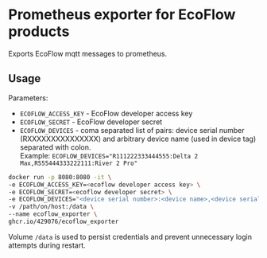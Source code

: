 # Prometheus exporter for EcoFlow products

Exports EcoFlow mqtt messages to prometheus.

## Usage

Parameters:
- `ECOFLOW_ACCESS_KEY` - EcoFlow developer access key
- `ECOFLOW_SECRET` - EcoFlow developer secret
- `ECOFLOW_DEVICES` - coma separated list of pairs: 
device serial number (RXXXXXXXXXXXXXXX) and 
arbitrary device name (used in device tag) separated with colon.  
Example: `ECOFLOW_DEVICES="R111222333444555:Delta 2 Max,R555444333222111:River 2 Pro"`

```bash
docker run -p 8080:8080 -it \
-e ECOFLOW_ACCESS_KEY=<ecoflow developer access key> \
-e ECOFLOW_SECRET=<ecoflow developer secret> \
-e ECOFLOW_DEVICES="<device serial number>:<device name>,<device serial number>:<device name>" \
-v /path/on/host:/data \
--name ecoflow_exporter \
ghcr.io/429076/ecoflow_exporter
```

Volume `/data` is used to persist credentials and prevent unnecessary login attempts during restart.